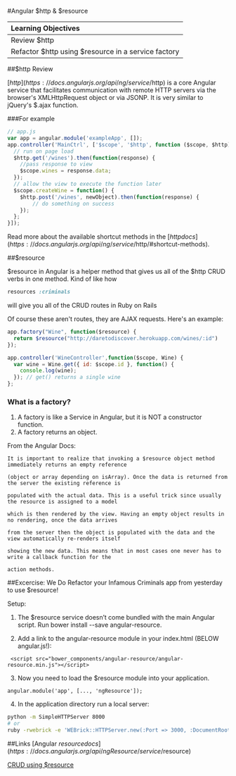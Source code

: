 #Angular $http & $resource

| Learning Objectives |
| :--- |
| Review $http
| Refactor $http using $resource in a service factory |

##$http Review

[$http](https://docs.angularjs.org/api/ng/service/$http) is a core Angular service that facilitates communication with remote HTTP servers via the browser's XMLHttpRequest object or via JSONP. It is very similar to jQuery's $.ajax function.

###For example

```js
// app.js
var app = angular.module('exampleApp', []);
app.controller('MainCtrl', ['$scope', '$http', function ($scope, $http) {
  // run on page load
  $http.get('/wines').then(function(response) {
    //pass response to view
    $scope.wines = response.data;
  });
  // allow the view to execute the function later
  $scope.createWine = function() {
    $http.post('/wines', newObject).then(function(response) {
        // do something on success
    });
  };
}]);
```

Read more about the available shortcut methods in the [$http docs](https://docs.angularjs.org/api/ng/service/$http/#shortcut-methods).

##$resource

$resource in Angular is a helper method that gives us all of the $http CRUD verbs in one method. Kind of like how
```ruby
resources :criminals
```
will give you all of the CRUD routes in Ruby on Rails

Of course these aren't routes, they are AJAX requests. Here's an example:

```js
app.factory("Wine", function($resource) {
  return $resource("http://daretodiscover.herokuapp.com/wines/:id")
});

app.controller('WineController',function($scope, Wine) {
  var wine = Wine.get({ id: $scope.id }, function() {
    console.log(wine);
  }); // get() returns a single wine
};
```

### What is a factory?
1. A factory is like a Service in Angular, but it is NOT a constructor function.
2. A factory returns an object.

From the Angular Docs:
```
It is important to realize that invoking a $resource object method immediately returns an empty reference 

(object or array depending on isArray). Once the data is returned from the server the existing reference is 

populated with the actual data. This is a useful trick since usually the resource is assigned to a model 

which is then rendered by the view. Having an empty object results in no rendering, once the data arrives 

from the server then the object is populated with the data and the view automatically re-renders itself 

showing the new data. This means that in most cases one never has to write a callback function for the 

action methods.
```

##Excercise: We Do
Refactor your Infamous Criminals app from yesterday to use $resource!

Setup:

1. The $resource service doesn’t come bundled with the main Angular script. Run bower install --save angular-resource.

2. Add a link to the angular-resource module in your index.html (BELOW angular.js!):

 ` <script src="bower_components/angular-resource/angular-resource.min.js"></script>`
 
3. Now you need to load the $resource module into your application.

  `angular.module('app', [..., 'ngResource']);`
  
4. In the application directory run a local server:

```bash
python -m SimpleHTTPServer 8000
# or
ruby -rwebrick -e 'WEBrick::HTTPServer.new(:Port => 3000, :DocumentRoot => Dir.pwd).start'
```

##Links
[Angular $resource docs](https://docs.angularjs.org/api/ngResource/service/$resource)

[CRUD using $resource](http://www.sitepoint.com/creating-crud-app-minutes-angulars-resource/)
